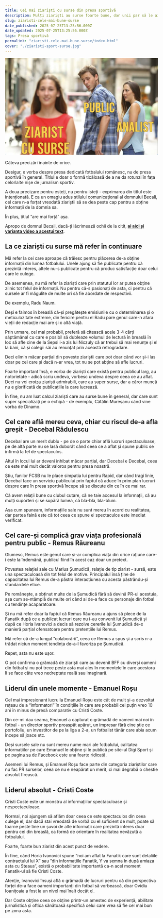 ```yaml
---
title: Cei mai ziariști cu surse din presa sportivă
description: Mulți ziariști au surse foarte bune, dar unii par să le aibă pe cele mai bune și pe cele mai multe. Desigur, părerea mea este evident personală, subiectivă și categoric corectă
slug: ziaristi-cele-mai-bune-surse
date_published: 2025-07-25T13:25:56.000Z
date_updated: 2025-07-25T13:25:56.000Z
tags: Presa sportivă
permalink: "ziaristi-cele-mai-bune-surse/index.html"
cover: "./ziaristi-sport-surse.jpg"
---
```


![Memă care arată interesul publicului pentru ziariștii cu surse](./ziaristi-sport-surse.jpg)

Câteva precizări înainte de orice.

Desigur, e vorba despre presa dedicată fotbalului românesc, nu de presa sportivă în general. Titlul e doar o formă ticăloasă de a ne da rotunzi în fața celorlalte nișe de jurnalism sportiv.

A doua precizare pentru esteți, nu pentru isteți - exprimarea din titlul este intenționată. E ca un omagiu adus stilului comunicațional al domnului Becali, cel care n-a forțat vreodată ziariștii să se dea peste cap pentru a obține informații de la domnia sa.

În plus, titlul “are mai forță” așa.

Apropo de domnul Becali, dacă-ți lăcrimează ochii de la citit, [**ai aici și varianta video a acestui text**](https://youtu.be/tt2Qr1TmqKg). 

## La ce ziariști cu surse mă refer în continuare

Mă refer la cei care aproape că trăiesc pentru plăcerea de-a obține informații din lumea fotbalului. Unele ajung să fie publicate pentru că prezintă interes, altele nu-s publicate pentru că produc satisfacție doar celui care le culege.

De asemenea, nu mă refer la ziariști care prin statutul lor ar putea obține zilnic tot felul de informații. Nu pentru că-s pasionați de asta, ci pentru că sursele ar fi măgulite de multe ori să fie abordate de respectivii.

De exemplu, Radu Naum.

Deși e faimos în breaslă că-și pregătește emisiunile cu o determinarea și o meticulozitate extreme, din fericire pentru el Radu pare genul care-n afara vieții de redacție mai are și o altă viață.

Prin urmare, cel mai probabil, preferă să citească acele 3-4 cărți săptămânal cu care e posibil să dubleaze volumul de lectură în breaslă în loc să afle cine de la Sepsi i-a zis lui Niczuly că ar trebui să mai renunțe și el la bani, că și colegii săi au renunțat prin această retrogradare.

Deci elimin măcar parțial din poveste ziariștii care pot doar când vor și-i las doar pe cei care și dacă n-ar vrea, tot nu se pot abține să afle lucruri.

Foarte important însă, e vorba de ziariști care există pentru publicul larg, au notorietate - adică scriu undeva, vorbesc undeva despre ceea ce au aflat. Deci nu voi eroiza ziariști admirabili, care au super surse, dar a căror muncă nu e glorificată de publicațiile la care lucrează.  

În fine, nu am luat calcul ziariști care au surse bune în general, dar care sunt super specializați pe o echipă - de exemplu, Cătălin Mureșanu când vine vorba de Dinamo.

## Cel care află mereu ceva, chiar cu riscul de-a afla greșit - Decebal Rădulescu

Decebal are un merit dublu - pe de o parte chiar află lucruri spectaculoase, pe de altă parte nu se lasă doborât când ceea ce a aflat și spune public se infirmă la fel de spectaculos.

Altul în locul lui ar deveni inhibat măcar parțial, dar Decebal e Decebal, ceea ce este mai mult decât valoros pentru presa noastră.

Știu, fanilor FCSB nu le place simpatia lui pentru Rapid, dar când tragi linie, Decebal face un serviciu publicului prin faptul că aduce în prim plan lucruri despre care în presa sportivă începe să se discute din ce în ce mai rar.

Că avem relații bune cu clubul cutare, că ne taie accesul la informații, că au mulți suporteri și se supără lumea, că bla-bla, bla-blum.

Așa cum spuneam, informațiile sale nu sunt mereu în acord cu realitatea, dar partea faină este că tot ceea ce spune el spectaculos este imediat verificat.

## Cel care-și complică grav viața profesională pentru public - Remus Răureanu

Glumesc, Remus este genul care și-ar complica viața din orice rațiune care-i este la îndemână, publicul fiind în acest caz doar un pretext.

Povestea relației sale cu Marius Șumudică, relație de tip ziarist - sursă, este una spectaculoasă din tot felul de motive. Principalul însă ține de capacitatea lui Remus de-a păstra interacțiunea cu acesta păstrându-și standardele etice.

Pe românește, a obținut multe de la Șumudică fără să devină PR-ul acestuia, așa cum se-ntâmplă de multe ori când ai de-a face cu personaje din fotbal cu tendințe acaparatoare.

Și nu mă refer doar la faptul că Remus Răureanu a ajuns să plece de la Fanatik după ce a publicat lucruri care nu i-au convenit lui Șumudică și după ce Horia Ivanovici a decis să rezolve cererile lui Șumudică de-o manieră parțial ofensatoare pentru pretențiile lui Remus.

Mă refer că de-a lungul “colaborării”, ceea ce Remus a spus și a scris n-a trădat niciun moment tendința de-a-l favoriza pe Șumudică.

Repet, asta nu este ușor.

O pot confirma o grămadă de ziariști care au devenit BFF cu diverși oameni din fotbal și nu pot trece peste asta mai ales în momentele în care acestora li se face câte vreo nedreptate reală sau imaginară.

## Liderul din unele momente - Emanuel Roșu

Cel mai impresionant lucru la Emanuel Roșu este cât de mult și-a dezvoltat rețeau de a “informatori” în condițiile în care are probabil cel puțin vreo 10 ani în minus de presă comparativ cu Cristi Coste.

Din ce-mi dau seama, Emanuel a capturat o grămadă de oameni mai noi în fotbal - un director sportiv proaspăt apărut, un impresar fără cine știe ce portofoliu, un investitor de pe la liga a 2-a, un fotbalist tânăr care abia acum începe să joace etc.

Deși sursele sale nu sunt mereu nume mari ale fotbalului, calitatea informațiilor pe care Emanuel le obține și le publică pe site-ul Digi Sport și pe [pagina sa de Facebook](https://www.facebook.com/emanuelmrosu) este una foarte ridicată.

Asemeni lui Remus, și Emanuel Roșu face parte din categoria ziariștilor care nu fac PR surselor, ceea ce nu e neapărat un merit, ci mai degrabă o chestie absolut firească.

## Liderul absolut - Cristi Coste

Cristi Coste este un monstru al informațiilor spectaculoase și nespectaculoase.

Normal, noi ajungem să aflăm doar ceea ce este spectaculos din ceea culege el, dar dacă stai vreodată de vorbă cu el suficient de mult, poate să toarne peste tine un șuvoi de alte informații care prezintă interes doar pentru cei din breaslă, ca formă de orientare în realitatea nevăzută a fotbalului.

Foarte, foarte bun ziarist din acest punct de vedere.

În fine, când Horia Ivanovici spune “noi am aflat la Fanatik care sunt detaliile contractului lui X” sau “din informațiile Fanatik, Y va semna în după amiaza asta cu Steaua”, există o probabilitate importantă ca-n acel moment Fanatik-ul să fie Cristi Coste.

Atenție, Ivanovici însuși află o grămadă de lucruri pentru că din perspectiva forței de-a face oameni importanți din fotbal să vorbească, doar Ovidiu Ioanițoaia a fost la un nivel mai înalt decât el.

Dar Coste obține ceea ce obține printr-un amestec de experiență, abilitate jurnalistică și oftica sănătoasă specifică celui care vrea să fie cel mai bun pe zona asta.
